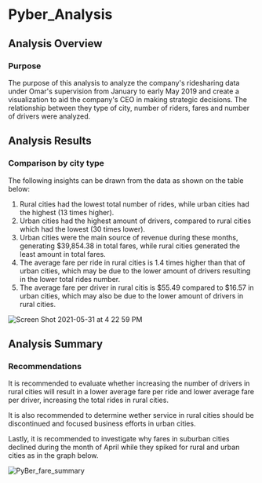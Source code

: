 # Pyber_Analysis

## Analysis Overview
### Purpose
The purpose of this analysis to analyze the company's ridesharing data under Omar's supervision from January to early May 2019 and create a visualization to aid the company's CEO in making strategic decisions. The relationship between they type of city, number of riders, fares and number of drivers were analyzed. 

## Analysis Results
### Comparison by city type

The following insights can be drawn from the data as shown on the table below:

1. Rural cities had the lowest total number of rides, while urban cities had the highest (13 times higher).
2. Urban cities had the highest amount of drivers, compared to rural cities which had the lowest (30 times lower).
3. Urban cities were the main source of revenue during these months, generating $39,854.38 in total fares, while rural cities generated the least amount in total fares.
4. The average fare per ride in rural cities is 1.4 times higher than that of urban cities, which may be due to the lower amount of drivers resulting in the lower total rides number.
5. The average fare per driver in rural citis is $55.49 compared to $16.57 in urban cities, which may also be due to the lower amount of drivers in rural cities.

![Screen Shot 2021-05-31 at 4 22 59 PM](https://user-images.githubusercontent.com/17945476/120239520-7871b700-c22c-11eb-8df8-1efdfd8c2ff6.png)


## Analysis Summary
### Recommendations
It is recommended to evaluate whether increasing the number of drivers in rural cities will result in a lower average fare per ride and lower average fare per driver, increasing the total rides in rural cities.

It is also recommended to determine wether service in rural cities should be discontinued and focused business efforts in urban cities.

Lastly, it is recommended to investigate why fares in suburban cities declined during the month of April while they spiked for rural and urban cities as  in the graph below.

![PyBer_fare_summary](https://user-images.githubusercontent.com/17945476/120240192-fa161480-c22d-11eb-815d-63c18776fb9a.png)

